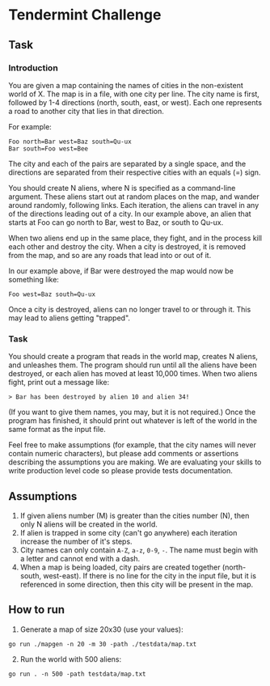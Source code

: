 # Tendermint Challenge
## Task
### Introduction
You are given a map containing the names of cities in the non-existent world of X. The map is in a file,
with one city per line. The city name is first, followed by 1-4 directions (north, south, east, or west). Each
one represents a road to another city that lies in that direction.

For example:
```
Foo north=Bar west=Baz south=Qu-ux
Bar south=Foo west=Bee
```
The city and each of the pairs are separated by a single space, and the directions are separated from
their respective cities with an equals (=) sign.

You should create N aliens, where N is specified as a command-line argument.
These aliens start out at random places on the map, and wander around randomly, following links. Each
iteration, the aliens can travel in any of the directions leading out of a city. In our example above, an
alien that starts at Foo can go north to Bar, west to Baz, or south to Qu-ux.

When two aliens end up in the same place, they fight, and in the process kill each other and destroy the
city. When a city is destroyed, it is removed from the map, and so are any roads that lead into or out of
it.

In our example above, if Bar were destroyed the map would now be something like:
```
Foo west=Baz south=Qu-ux
```
Once a city is destroyed, aliens can no longer travel to or through it. This may lead to aliens getting
"trapped".

### Task
You should create a program that reads in the world map, creates N aliens, and unleashes them. The
program should run until all the aliens have been destroyed, or each alien has moved at least 10,000
times. When two aliens fight, print out a message like:
```
> Bar has been destroyed by alien 10 and alien 34!
```
(If you want to give them names, you may, but it is not required.) Once the program has finished, it
should print out whatever is left of the world in the same format as the input file.

Feel free to make assumptions (for example, that the city names will never contain numeric characters),
but please add comments or assertions describing the assumptions you are making.
We are evaluating your skills to write production level code so please provide tests documentation.

## Assumptions
1. If given aliens number (M) is greater than the cities number (N), then only N aliens will be created in the world.
2. If alien is trapped in some city (can't go anywhere) each iteration increase the number of it's steps.
3. City names can only contain `A-Z`, `a-z`, `0-9`, `-`. The name must begin with a letter and cannot end with a dash.
4. When a map is being loaded, city pairs are created together (north-south, west-east). If there is no line for the
city in the input file, but it is referenced in some direction, then this city will be present in the map.

## How to run
1. Generate a map of size 20x30 (use your values):
```
go run ./mapgen -n 20 -m 30 -path ./testdata/map.txt
```
2. Run the world with 500 aliens:
```
go run . -n 500 -path testdata/map.txt
```
